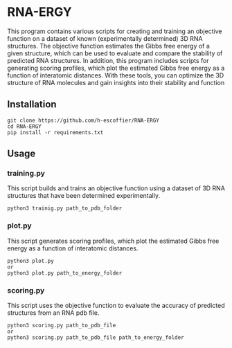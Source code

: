 # RNA-ERGY

This program contains various scripts for creating and training an objective function on a dataset of known (experimentally determined) 3D RNA structures. The objective function estimates the Gibbs free energy of a given structure, which can be used to evaluate and compare the stability of predicted RNA structures. In addition, this program includes scripts for generating scoring profiles, which plot the estimated Gibbs free energy as a function of interatomic distances. With these tools, you can optimize the 3D structure of RNA molecules and gain insights into their stability and function

## Installation 

```
git clone https://github.com/h-escoffier/RNA-ERGY
cd RNA-ERGY
pip install -r requirements.txt
```


## Usage

### training.py 

This script builds and trains an objective function using a dataset of 3D RNA structures that have been determined experimentally.

```
python3 trainig.py path_to_pdb_folder
```

### plot.py

This script generates scoring profiles, which plot the estimated Gibbs free energy as a function of interatomic distances. 

```
python3 plot.py 
or 
python3 plot.py path_to_energy_folder
```

### scoring.py 

This script uses the objective function to evaluate the accuracy of predicted structures from an RNA pdb file. 
```
python3 scoring.py path_to_pdb_file
or 
python3 scoring.py path_to_pdb_file path_to_energy_folder
```

